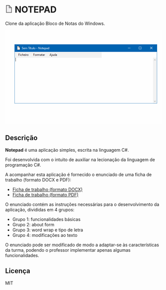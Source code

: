 # <img src="Notepad.png" alt=""> NOTEPAD

Clone da aplicação Bloco de Notas do Windows.

<img src="Notepad.gif" alt="Demonstração da aplicação Notepad">

## Descrição

**Notepad** é uma aplicação simples, escrita na linguagem C#.

Foi desenvolvida com o intuito de auxiliar na lecionação da linguagem de programação C#.

A acompanhar esta aplicação é fornecido o enunciado de uma ficha de trabalho (formato DOCX e PDF):
- <a href="Documentos/Ficha de Trabalho Notepad.docx">Ficha de trabalho (formato DOCX)</a>
- <a href="Documentos/Ficha de Trabalho Notepad.pdf">Ficha de trabalho (formato PDF)</a>

O enunciado contém as instruções necessárias para o desenvolvimento da aplicação, divididas em 4 grupos:
- Grupo 1: funcionalidades básicas
- Grupo 2: about form
- Grupo 3: word wrap e tipo de letra
- Grupo 4: modificações ao texto

O enunciado pode ser modificado de modo a adaptar-se às características da turma, podendo o professor implementar apenas algumas funcionalidades.

## Licença

MIT